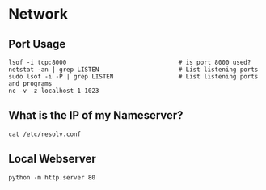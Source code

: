 # Network

## Port Usage

    lsof -i tcp:8000                               # is port 8000 used?
    netstat -an | grep LISTEN                      # List listening ports
    sudo lsof -i -P | grep LISTEN                  # List listening ports and programs
    nc -v -z localhost 1-1023

## What is the IP of my Nameserver?

    cat /etc/resolv.conf

## Local Webserver

    python -m http.server 80
